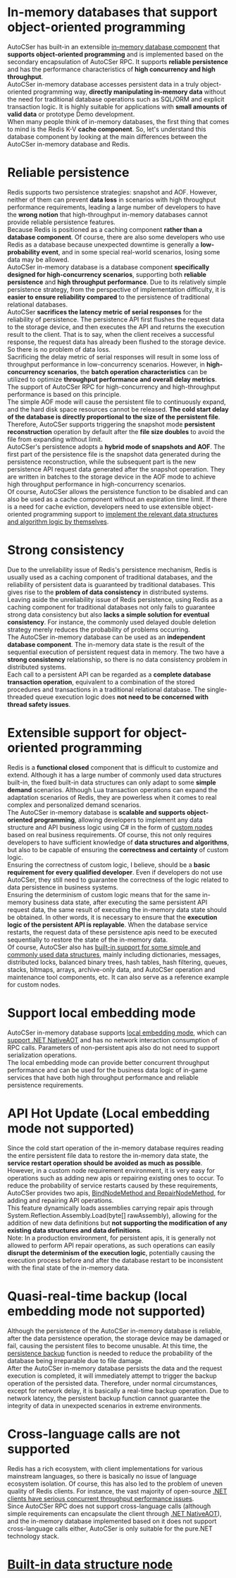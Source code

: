 ﻿# In-memory databases that support object-oriented programming
AutoCSer has built-in an extensible [in-memory database component](https://github.com/AutoCSer/AutoCSer2/tree/main/Application/StreamPersistenceMemoryDatabase) that **supports object-oriented programming** and is implemented based on the secondary encapsulation of AutoCSer RPC. It supports **reliable persistence** and has the performance characteristics of **high concurrency and high throughput**.  
AutoCSer in-memory database accesses persistent data in a truly object-oriented programming way, **directly manipulating in-memory data** without the need for traditional database operations such as SQL/ORM and explicit transaction logic. It is highly suitable for applications with **small amounts of valid data** or prototype Demo development.  
When many people think of in-memory databases, the first thing that comes to mind is the Redis K-V **cache component**. So, let's understand this database component by looking at the main differences between the AutoCSer in-memory database and Redis.
# Reliable persistence
Redis supports two persistence strategies: snapshot and AOF. However, neither of them can prevent **data loss** in scenarios with high throughput performance requirements, leading a large number of developers to have the **wrong notion** that high-throughput in-memory databases cannot provide reliable persistence features.  
Because Redis is positioned as a caching component **rather than a database component**. Of course, there are also some developers who use Redis as a database because unexpected downtime is generally a **low-probability event**, and in some special real-world scenarios, losing some data may be allowed.  
AutoCSer in-memory database is a database component **specifically designed for high-concurrency scenarios**, supporting both **reliable persistence** and **high throughput performance**. Due to its relatively simple persistence strategy, from the perspective of implementation difficulty, it is **easier to ensure reliability compared** to the persistence of traditional relational databases.  
AutoCSer **sacrifices the latency metric of serial responses** for the reliability of persistence. The persistence API first flushes the request data to the storage device, and then executes the API and returns the execution result to the client. That is to say, when the client receives a successful response, the request data has already been flushed to the storage device. So there is no problem of data loss.  
Sacrificing the delay metric of serial responses will result in some loss of throughput performance in low-concurrency scenarios. However, in **high-concurrency scenarios**, the **batch operation characteristics** can be utilized to optimize **throughput performance and overall delay metrics**. The support of AutoCSer RPC for high-concurrency and high-throughput performance is based on this principle.  
The simple AOF mode will cause the persistent file to continuously expand, and the hard disk space resources cannot be released. **The cold start delay of the database is directly proportional to the size of the persistent file**. Therefore, AutoCSer supports triggering the snapshot mode **persistent reconstruction** operation by default after the **file size doubles** to avoid the file from expanding without limit.  
AutoCSer's persistence adopts a **hybrid mode of snapshots and AOF**. The first part of the persistence file is the snapshot data generated during the persistence reconstruction, while the subsequent part is the new persistence API request data generated after the snapshot operation. They are written in batches to the storage device in the AOF mode to achieve high throughput performance in high-concurrency scenarios.  
Of course, AutoCSer allows the persistence function to be disabled and can also be used as a cache component without an expiration time limit. If there is a need for cache eviction, developers need to use extensible object-oriented programming support to [implement the relevant data structures and algorithm logic by themselves](https://github.com/AutoCSer/AutoCSer2/blob/main/Document/08.MemoryDatabaseCustomNode/08.MemoryDatabaseCustomNode.Eng.md).
# Strong consistency
Due to the unreliability issue of Redis's persistence mechanism, Redis is usually used as a caching component of traditional databases, and the reliability of persistent data is guaranteed by traditional databases. This gives rise to the **problem of data consistency** in distributed systems.  
Leaving aside the unreliability issue of Redis persistence, using Redis as a caching component for traditional databases not only fails to guarantee strong data consistency but also **lacks a simple solution for eventual consistency**. For instance, the commonly used delayed double deletion strategy merely reduces the probability of problems occurring.  
The AutoCSer in-memory database can be used as an **independent database component**. The in-memory data state is the result of the sequential execution of persistent request data in memory. The two have a **strong consistency** relationship, so there is no data consistency problem in distributed systems.  
Each call to a persistent API can be regarded as a **complete database transaction operation**, equivalent to a combination of the stored procedures and transactions in a traditional relational database. The single-threaded queue execution logic does **not need to be concerned with thread safety issues**.
# Extensible support for object-oriented programming
Redis is a **functional closed** component that is difficult to customize and extend. Although it has a large number of commonly used data structures built-in, the fixed built-in data structures can only adapt to some **simple demand** scenarios. Although Lua transaction operations can expand the adaptation scenarios of Redis, they are powerless when it comes to real complex and personalized demand scenarios.  
The AutoCSer in-memory database is **scalable and supports object-oriented programming**, allowing developers to implement any data structure and API business logic using C# in the form of [custom nodes](https://github.com/AutoCSer/AutoCSer2/blob/main/Document/08.MemoryDatabaseCustomNode/08.MemoryDatabaseCustomNode.Eng.md) based on real business requirements. Of course, this not only requires developers to have sufficient knowledge of **data structures and algorithms**, but also to be capable of ensuring the **correctness and certainty** of custom logic.  
Ensuring the correctness of custom logic, I believe, should be a **basic requirement for every qualified developer**. Even if developers do not use AutoCSer, they still need to guarantee the correctness of the logic related to data persistence in business systems.  
Ensuring the determinism of custom logic means that for the same in-memory business data state, after executing the same persistent API request data, the same result of executing the in-memory data state should be obtained. In other words, it is necessary to ensure that the **execution logic of the persistent API is replayable**. When the database service restarts, the request data of these persistence apis need to be executed sequentially to restore the state of the in-memory data.  
Of course, AutoCSer also has [built-in support for some simple and commonly used data structures](https://github.com/AutoCSer/AutoCSer2/blob/main/Document/07.MemoryDatabaseNode/07.MemoryDatabaseNode.Eng.md), mainly including dictionaries, messages, distributed locks, balanced binary trees, hash tables, hash filtering, queues, stacks, bitmaps, arrays, archive-only data, and AutoCSer operation and maintenance tool components, etc. It can also serve as a reference example for custom nodes.
# Support local embedding mode
AutoCSer in-memory database supports [local embedding mode](https://github.com/AutoCSer/AutoCSer2/blob/main/Document/09.MemoryDatabaseLocalService/09.MemoryDatabaseLocalService.Eng.md), which can [support .NET NativeAOT](https://github.com/AutoCSer/AutoCSer2/blob/main/Document/12.NativeAOT/12.NativeAOT.Eng.md) and has no network interaction consumption of RPC calls. Parameters of non-persistent apis also do not need to support serialization operations.  
The local embedding mode can provide better concurrent throughput performance and can be used for the business data logic of in-game services that have both high throughput performance and reliable persistence requirements.
# API Hot Update (Local embedding mode not supported)
Since the cold start operation of the in-memory database requires reading the entire persistent file data to restore the in-memory data state, the **service restart operation should be avoided as much as possible**.  
However, in a custom node requirement environment, it is very easy for operations such as adding new apis or repairing existing ones to occur. To reduce the probability of service restarts caused by these requirements, AutoCSer provides two apis, [BindNodeMethod and RepairNodeMethod](https://github.com/AutoCSer/AutoCSer2/blob/main/Application/StreamPersistenceMemoryDatabase/Client/IStreamPersistenceMemoryDatabaseClient.cs), for adding and repairing API operations.  
This feature dynamically loads assemblies carrying repair apis through System.Reflection.Assembly.Load(byte[] rawAssembly), allowing for the addition of new data definitions but **not supporting the modification of any existing data structures and data definitions**.  
Note: In a production environment, for persistent apis, it is generally not allowed to perform API repair operations, as such operations can easily **disrupt the determinism of the execution logic**, potentially causing the execution process before and after the database restart to be inconsistent with the final state of the in-memory data.
# Quasi-real-time backup (local embedding mode not supported)
Although the persistence of the AutoCSer in-memory database is reliable, after the data persistence operation, the storage device may be damaged or fail, causing the persistent files to become unusable. At this time, the [persistence backup](https://github.com/AutoCSer/AutoCSer2/tree/main/TestCase/StreamPersistenceMemoryDatabase/Backuper) function is needed to reduce the probability of the database being irreparable due to file damage.  
After the AutoCSer in-memory database persists the data and the request execution is completed, it will immediately attempt to trigger the backup operation of the persisted data. Therefore, under normal circumstances, except for network delay, it is basically a real-time backup operation. Due to network latency, the persistent backup function cannot guarantee the integrity of data in unexpected scenarios in extreme environments.
# Cross-language calls are not supported
Redis has a rich ecosystem, with client implementations for various mainstream languages, so there is basically no issue of language ecosystem isolation. Of course, this has also led to the problem of uneven quality of Redis clients. For instance, the vast majority of open-source [.NET clients have serious concurrent throughput performance issues](https://github.com/AutoCSer/AutoCSer2/tree/main/TestCase/ThirdParty/GrpcClientPerformance).  
Since AutoCSer RPC does not support cross-language calls (although simple requirements can encapsulate the client through [.NET NativeAOT](https://github.com/AutoCSer/AutoCSer2/blob/main/Document/12.NativeAOT/12.NativeAOT.Eng.md)), and the in-memory database implemented based on it does not support cross-language calls either, AutoCSer is only suitable for the pure.NET technology stack.
# [Built-in data structure node](https://github.com/AutoCSer/AutoCSer2/blob/main/Document/07.MemoryDatabaseNode/07.MemoryDatabaseNode.Eng.md)